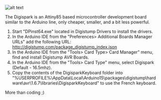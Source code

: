 ![alt text](https://raw.githubusercontent.com/CobblePot59/digispark/master/digispark.jpg)


The Digispark is an Attiny85 based microcontroller development board similar to the Arduino line,
only cheaper, smaller, and a bit less powerful.

1) Start "DPinst64.exe" located in Digistump Drivers to install the drivers.
2) In the Arduino IDE from the "Preferences> Additional Boards Manager URLs" add the following URL: http://digistump.com/package_digistump_index.json
3) In the Arduino IDE from the "Tools> Card Type> Card Manager" menu, find and install Digistump AVR Boards.
4) In the Arduino IDE from the "Tools> Card Type" menu, select Digispark (Default - 16.5mhz).
5) Copy the contents of the DigisparkKeyboard folder into "%USERPROFILE%\AppData\Local\Arduino15\packages\digistump\hardware\avr\1.6.7\libraries\DigisparkKeyboard" to use the French keyboard.

More than coding ;)
